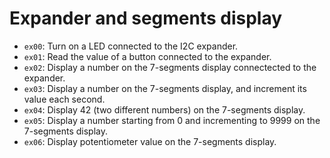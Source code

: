 # Expander and segments display

- `ex00`: Turn on a LED connected to the I2C expander.
- `ex01`: Read the value of a button connected to the expander.
- `ex02`: Display a number on the 7-segments display connectected to the expander.
- `ex03`: Display a number on the 7-segments display, and increment its value each second.
- `ex04`: Display 42 (two different numbers) on the 7-segments display.
- `ex05`: Display a number starting from 0 and incrementing to 9999 on the 7-segments display.
- `ex06`: Display potentiometer value on the 7-segments display.
